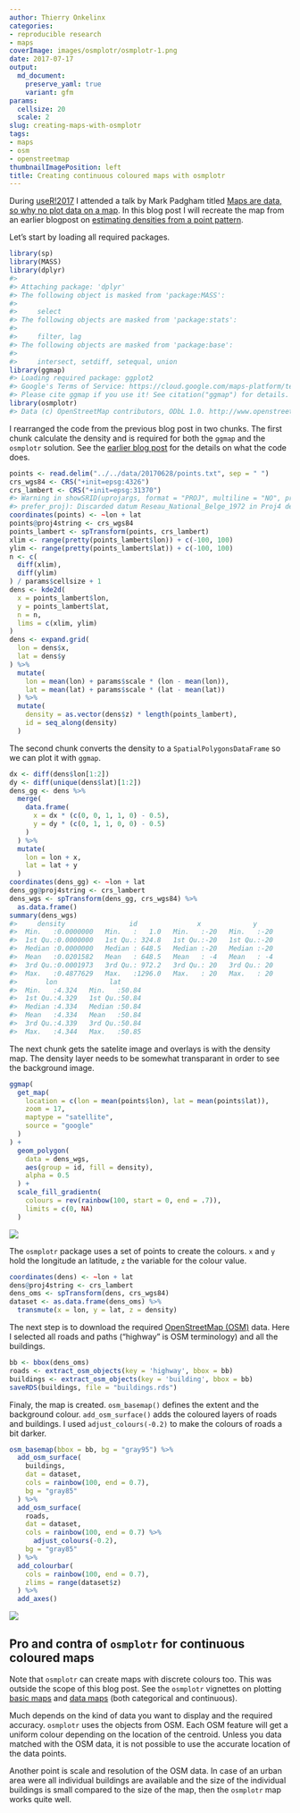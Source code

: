 ```yaml
---
author: Thierry Onkelinx
categories:
- reproducible research
- maps
coverImage: images/osmplotr/osmplotr-1.png
date: 2017-07-17
output:
  md_document:
    preserve_yaml: true
    variant: gfm
params:
  cellsize: 20
  scale: 2
slug: creating-maps-with-osmplotr
tags:
- maps
- osm
- openstreetmap
thumbnailImagePosition: left
title: Creating continuous coloured maps with osmplotr
---
```


During [useR!2017](https://user2017.brussels/) I attended a talk by Mark
Padgham titled [Maps are data, so why no plot data on a
map](https://channel9.msdn.com/Events/useR-international-R-User-conferences/useR-International-R-User-2017-Conference/Maps-are-data-so-why-plot-data-on-a-map).
In this blog post I will recreate the map from an earlier blogpost on
[estimating densities from a point
pattern](../../06/estimating-densities-from-a-point-pattern).

Let’s start by loading all required packages.

``` r
library(sp)
library(MASS)
library(dplyr)
#> 
#> Attaching package: 'dplyr'
#> The following object is masked from 'package:MASS':
#> 
#>     select
#> The following objects are masked from 'package:stats':
#> 
#>     filter, lag
#> The following objects are masked from 'package:base':
#> 
#>     intersect, setdiff, setequal, union
library(ggmap)
#> Loading required package: ggplot2
#> Google's Terms of Service: https://cloud.google.com/maps-platform/terms/.
#> Please cite ggmap if you use it! See citation("ggmap") for details.
library(osmplotr)
#> Data (c) OpenStreetMap contributors, ODbL 1.0. http://www.openstreetmap.org/copyright
```

I rearranged the code from the previous blog post in two chunks. The
first chunk calculate the density and is required for both the `ggmap`
and the `osmplotr` solution. See the [earlier blog
post](../../06/estimating-densities-from-a-point-pattern) for the
details on what the code does.

``` r
points <- read.delim("../../data/20170628/points.txt", sep = " ")
crs_wgs84 <- CRS("+init=epsg:4326")
crs_lambert <- CRS("+init=epsg:31370")
#> Warning in showSRID(uprojargs, format = "PROJ", multiline = "NO", prefer_proj =
#> prefer_proj): Discarded datum Reseau_National_Belge_1972 in Proj4 definition
coordinates(points) <- ~lon + lat
points@proj4string <- crs_wgs84
points_lambert <- spTransform(points, crs_lambert)
xlim <- range(pretty(points_lambert$lon)) + c(-100, 100)
ylim <- range(pretty(points_lambert$lat)) + c(-100, 100)
n <- c(
  diff(xlim),
  diff(ylim)
) / params$cellsize + 1
dens <- kde2d(
  x = points_lambert$lon,
  y = points_lambert$lat,
  n = n,
  lims = c(xlim, ylim)
)
dens <- expand.grid(
  lon = dens$x,
  lat = dens$y
) %>%
  mutate(
    lon = mean(lon) + params$scale * (lon - mean(lon)),
    lat = mean(lat) + params$scale * (lat - mean(lat))
  ) %>%
  mutate(
    density = as.vector(dens$z) * length(points_lambert),
    id = seq_along(density)
  )
```

The second chunk converts the density to a `SpatialPolygonsDataFrame` so
we can plot it with `ggmap`.

``` r
dx <- diff(dens$lon[1:2])
dy <- diff(unique(dens$lat)[1:2])
dens_gg <- dens %>%
  merge(
    data.frame(
      x = dx * (c(0, 0, 1, 1, 0) - 0.5),
      y = dy * (c(0, 1, 1, 0, 0) - 0.5)
    )
  ) %>%
  mutate(
    lon = lon + x,
    lat = lat + y
  )
coordinates(dens_gg) <- ~lon + lat
dens_gg@proj4string <- crs_lambert
dens_wgs <- spTransform(dens_gg, crs_wgs84) %>%
  as.data.frame()
summary(dens_wgs)
#>     density                id               x             y      
#>  Min.   :0.0000000   Min.   :   1.0   Min.   :-20   Min.   :-20  
#>  1st Qu.:0.0000000   1st Qu.: 324.8   1st Qu.:-20   1st Qu.:-20  
#>  Median :0.0000000   Median : 648.5   Median :-20   Median :-20  
#>  Mean   :0.0201582   Mean   : 648.5   Mean   : -4   Mean   : -4  
#>  3rd Qu.:0.0001973   3rd Qu.: 972.2   3rd Qu.: 20   3rd Qu.: 20  
#>  Max.   :0.4877629   Max.   :1296.0   Max.   : 20   Max.   : 20  
#>       lon             lat       
#>  Min.   :4.324   Min.   :50.84  
#>  1st Qu.:4.329   1st Qu.:50.84  
#>  Median :4.334   Median :50.84  
#>  Mean   :4.334   Mean   :50.84  
#>  3rd Qu.:4.339   3rd Qu.:50.84  
#>  Max.   :4.344   Max.   :50.85
```

The next chunk gets the satelite image and overlays is with the density
map. The density layer needs to be somewhat transparant in order to see
the background image.

``` r
ggmap(
  get_map(
    location = c(lon = mean(points$lon), lat = mean(points$lat)),
    zoom = 17,
    maptype = "satellite",
    source = "google"
  )
) +
  geom_polygon(
    data = dens_wgs, 
    aes(group = id, fill = density), 
    alpha = 0.5
  ) +
  scale_fill_gradientn(
    colours = rev(rainbow(100, start = 0, end = .7)),
    limits = c(0, NA)
  )
```

![](/images/osmplotr/ggmap-1.png)

The `osmplotr` package uses a set of points to create the colours. `x`
and `y` hold the longitude an latitude, `z` the variable for the colour
value.

``` r
coordinates(dens) <- ~lon + lat
dens@proj4string <- crs_lambert
dens_oms <- spTransform(dens, crs_wgs84)
dataset <- as.data.frame(dens_oms) %>%
  transmute(x = lon, y = lat, z = density)
```

The next step is to download the required [OpenStreetMap
(OSM)](https://www.openstreetmap.org) data. Here I selected all roads
and paths (“highway” is OSM terminology) and all the buildings.

``` r
bb <- bbox(dens_oms)
roads <- extract_osm_objects(key = 'highway', bbox = bb)
buildings <- extract_osm_objects(key = 'building', bbox = bb)
saveRDS(buildings, file = "buildings.rds")
```

Finaly, the map is created. `osm_basemap()` defines the extent and the
background colour. `add_osm_surface()` adds the coloured layers of roads
and buildings. I used `adjust_colours(-0.2)` to make the colours of
roads a bit darker.

``` r
osm_basemap(bbox = bb, bg = "gray95") %>%
  add_osm_surface(
    buildings,
    dat = dataset,
    cols = rainbow(100, end = 0.7),
    bg = "gray85"
  ) %>%
  add_osm_surface(
    roads,
    dat = dataset,
    cols = rainbow(100, end = 0.7) %>%
      adjust_colours(-0.2),
    bg = "gray85"
  ) %>%
  add_colourbar(
    cols = rainbow(100, end = 0.7),
    zlims = range(dataset$z)
  ) %>%
  add_axes()
```

![](/images/osmplotr/osmplotr-1.png)

## Pro and contra of `osmplotr` for continuous coloured maps

Note that `osmplotr` can create maps with discrete colours too. This was
outside the scope of this blog post. See the `osmplotr` vignettes on
plotting [basic
maps](https://cran.r-project.org/web/packages/osmplotr/vignettes/basic-maps.html)
and [data
maps](https://cran.r-project.org/web/packages/osmplotr/vignettes/data-maps.html)
(both categorical and continuous).

Much depends on the kind of data you want to display and the required
accuracy. `osmplotr` uses the objects from OSM. Each OSM feature will
get a uniform colour depending on the location of the centroid. Unless
you data matched with the OSM data, it is not possible to use the
accurate location of the data points.

Another point is scale and resolution of the OSM data. In case of an
urban area were all individual buildings are available and the size of
the individual buildings is small compared to the size of the map, then
the `osmplotr` map works quite well.
